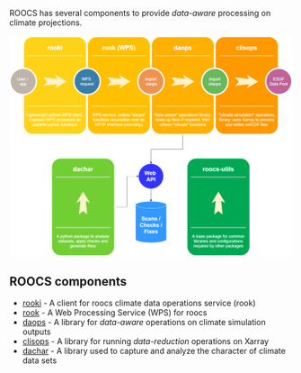 ROOCS has several components to provide *data-aware* processing on climate projections.

![roocs components](images/roocs.png)

## ROOCS components

* [rooki](https://rooki.readthedocs.io/en/latest/) - A client for roocs climate data operations service (rook)
* [rook](https://rook-wps.readthedocs.io/en/latest/) - A Web Processing Service (WPS) for roocs
* [daops](https://github.com/roocs/daops) - A library for *data-aware* operations on climate simulation outputs
* [clisops](https://clisops.readthedocs.io/en/latest/) - A library for running *data-reduction* operations on Xarray
* [dachar](https://github.com/roocs/dachar) - A library used to capture and analyze the character of climate data sets